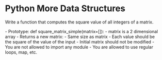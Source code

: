 # Python More Data Structures
<p>Write a function that computes the square value of all integers of a matrix.</p>
<detail>
- Prototype: def square_matrix_simple(matrix=[]):
- matrix is a 2 dimensional array
- Returns a new matrix:
   - Same size as matrix
   - Each value should be the square of the value of the input
- Initial matrix should not be modified
- You are not allowed to import any module
- You are allowed to use regular loops, map, etc.
</detail>
